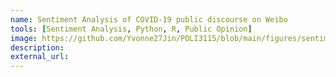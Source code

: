 ```yaml
---
name: Sentiment Analysis of COVID-19 public discourse on Weibo
tools: [Sentiment Analysis, Python, R, Public Opinion]
image: https://github.com/Yvonne27Jin/POLI3115/blob/main/figures/sentiment_COVID_average.png?raw=true
description: 
external_url: 
---
```

